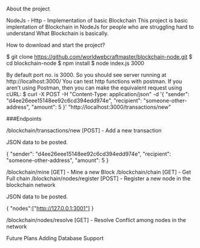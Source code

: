 About the project

NodeJs - Http - Implementation of basic Blockchain
This project is basic implentation of Blockchain in NodeJs for people who are struggling hard to understand What Blockchain is basically.

How to download and start the project?

$ git clone https://github.com/worldwebcraftmaster/blockchain-node.git
$ cd blockchain-node
$ npm install
$ node index.js 3000 

By default port no. is 3000. So you should see server running at http://localhost:3000/
You can test http functions with postman.
If you aren’t using Postman, then you can make the equivalent request using cURL:
$ curl -X POST -H "Content-Type: application/json" -d '{
"sender": "d4ee26eee15148ee92c6cd394edd974e",
"recipient": "someone-other-address",
"amount": 5
}' "http://localhost:3000/transactions/new"

###Endpoints

/blockchain/transactions/new [POST] - Add a new transaction

JSON data to be posted.

{
"sender": "d4ee26eee15148ee92c6cd394edd974e",
"recipient": "someone-other-address",
"amount": 5
}

/blockchain/mine [GET] - Mine a new Block
/blockchain/chain [GET] - Get Full chain
/blockchain/nodes/register [POST] - Register a new node in the blockchain network

JSON data to be posted.

{
"nodes":["http://127.0.0.1:3001"]
}

/blockchain/nodes/resolve [GET] - Resolve Conflict among nodes in the network

Future Plans
Adding Database Support
